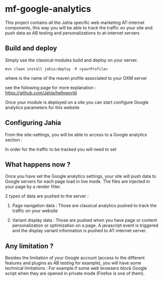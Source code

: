 mf-google-analytics
===========

This project contains all the Jahia specific web marketing AT-internet components, this way you will be able to track the traffic on your site and push data as AB testing and personalizations to at-internet servers

Build and deploy
----------------

Simply use the classical modules build and deploy on your server.

```
mvn clean install jahia:deploy -P <yourProfile>
```

where <yourProfile> is the name of the maven profile associated to your DXM server

see the following page for more explanation : https://github.com/Jahia/helloworld

Once your module is deployed on a site you can start configure Google analytics parameters for this website

Configuring Jahia
-----------------

From the site-settings, you will be able to access to a Google analytics section : 

In order for the traffic to be tracked you will need to set 

What happens now ?
------------------

Once you have set the Google analytics settings, your site will push data to Google servers for each page load in live mode.
The files are injected in your page by a render filter.

2 types of data are pushed to the server : 

1) Page navigation data : Those are classical analytics pushed to track the traffic on your website

2) Variant display data : Those are pushed when you have page or content personalization or optimization on a page.
   A javascript event is triggered and the display variant information is pushed to AT-internet server.

Any limitation ? 
----------------

Besides the limitation of your Google account (access to the different features and plugins as AB testing for example), you will have some technical limitations : 
For example if some web browsers block Google script when they are opened in private mode (Firefox is one of them).